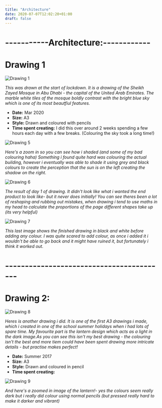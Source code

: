 ```yaml
---
title: "Architecture"
date: 2020-07-07T12:02:20+01:00
draft: false
---
```


# -----------Architecture:------------

# Drawing 1
![Drawing 1](Mosque.jpeg)

*This was drawn at the start of lockdown. It is a drawing of the Sheikh Zayed Mosque in Abu Dhabi - the capital of the United Arab Emirates. The marble white tiles of the mosque boldly contrast with the bright blue sky which is one of its most beautfiul features.*
- **Date:** Mar 2020
- **Size:** A3
- **Style:** Drawn and coloured with pencils
- **Time spent creating:** I did this over around 2 weeks spending a few hours each day with a few breaks. (Colouring the sky took a long time!)

![Drawing 5](zoom.jpeg)

*Here's a zoom in so you can see how i shaded (and some of my bad colouring haha) Something i found quite hard was colouring the actual building, however i eventually was able to shade it using grey and black colours to create the perception that the sun is on the left creating the shadow on the right.* 

![Drawing 6](basic.jpeg) 

*The result of day 1 of drawing. It didn't look like what i wanted the end product to look like- but it never does initially! You can see theres been a lot of reshaping and rubbing out mistakes, when drawing i tend to use maths in my head to calculate the proportions of the page different shapes take up (its very helpful)*

![Drawing 7](Mosquebasic.jpeg)

*This last image shows the finished drawing in black and white before adding any colour. I was quite scared to add colour, as once i added it i wouldn't be able to go back and it might have ruined it, but fortunately i think it worked out.*

# -----------------------------------------

# Drawing 2:

![Drawing 8](Eiddrawing.jpeg)

*Heres is another drawing i did. It is one of the first A3 drawings i made, which i created in one of the school summer holidays when i had lots of spare time. My favourite part is the lantern design which acts as a light in the dark image.As you can see this isn't my best drawing - the colouring isn't the best and more tiem could have been spent drawing more intricate details - but practise makes perfect!*
- **Date:** Summer 2017
- **Size:** A3
- **Style:** Drawn and coloured in pencil
- **Time spent creating:**

![Drawing 9](lantern.jpeg)

*And here's a zoomed in image of the lantern!- yes the colours seem really dark but i really did colour using normal pencils (but pressed really hard to make it darker and vibrant)*

